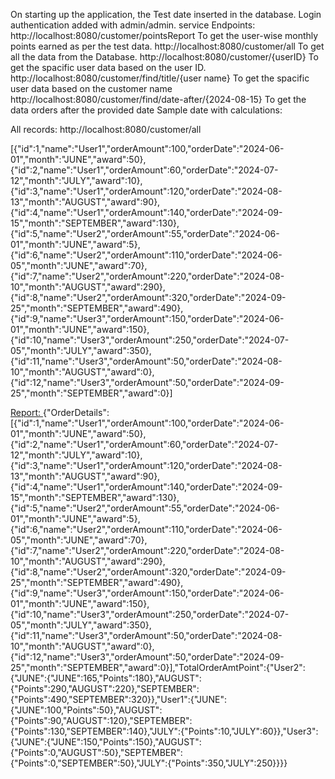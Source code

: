 On starting up the application, the Test date inserted in the database.
Login authentication added with admin/admin.
service Endpoints:
	http://localhost:8080/customer/pointsReport
		To get the user-wise monthly points earned as per the test data.
	http://localhost:8080/customer/all
		To get all the data from the Database.
	http://localhost:8080/customer/{userID}
		To get the spacific user data based on the user ID.
  	http://localhost:8080/customer/find/title/{user name}
   		To get the spacific user data based on the customer name
  	http://localhost:8080/customer/find/date-after/{2024-08-15}
   		To get the data orders after the provided date
Sample date with calculations:

All records: http://localhost:8080/customer/all

[{"id":1,"name":"User1","orderAmount":100,"orderDate":"2024-06-01","month":"JUNE","award":50},{"id":2,"name":"User1","orderAmount":60,"orderDate":"2024-07-12","month":"JULY","award":10},{"id":3,"name":"User1","orderAmount":120,"orderDate":"2024-08-13","month":"AUGUST","award":90},{"id":4,"name":"User1","orderAmount":140,"orderDate":"2024-09-15","month":"SEPTEMBER","award":130},{"id":5,"name":"User2","orderAmount":55,"orderDate":"2024-06-01","month":"JUNE","award":5},{"id":6,"name":"User2","orderAmount":110,"orderDate":"2024-06-05","month":"JUNE","award":70},{"id":7,"name":"User2","orderAmount":220,"orderDate":"2024-08-10","month":"AUGUST","award":290},{"id":8,"name":"User2","orderAmount":320,"orderDate":"2024-09-25","month":"SEPTEMBER","award":490},{"id":9,"name":"User3","orderAmount":150,"orderDate":"2024-06-01","month":"JUNE","award":150},{"id":10,"name":"User3","orderAmount":250,"orderDate":"2024-07-05","month":"JULY","award":350},{"id":11,"name":"User3","orderAmount":50,"orderDate":"2024-08-10","month":"AUGUST","award":0},{"id":12,"name":"User3","orderAmount":50,"orderDate":"2024-09-25","month":"SEPTEMBER","award":0}]

[Report: ](http://localhost:8080/customer/pointsReport)
{"OrderDetails":[{"id":1,"name":"User1","orderAmount":100,"orderDate":"2024-06-01","month":"JUNE","award":50},{"id":2,"name":"User1","orderAmount":60,"orderDate":"2024-07-12","month":"JULY","award":10},{"id":3,"name":"User1","orderAmount":120,"orderDate":"2024-08-13","month":"AUGUST","award":90},{"id":4,"name":"User1","orderAmount":140,"orderDate":"2024-09-15","month":"SEPTEMBER","award":130},{"id":5,"name":"User2","orderAmount":55,"orderDate":"2024-06-01","month":"JUNE","award":5},{"id":6,"name":"User2","orderAmount":110,"orderDate":"2024-06-05","month":"JUNE","award":70},{"id":7,"name":"User2","orderAmount":220,"orderDate":"2024-08-10","month":"AUGUST","award":290},{"id":8,"name":"User2","orderAmount":320,"orderDate":"2024-09-25","month":"SEPTEMBER","award":490},{"id":9,"name":"User3","orderAmount":150,"orderDate":"2024-06-01","month":"JUNE","award":150},{"id":10,"name":"User3","orderAmount":250,"orderDate":"2024-07-05","month":"JULY","award":350},{"id":11,"name":"User3","orderAmount":50,"orderDate":"2024-08-10","month":"AUGUST","award":0},{"id":12,"name":"User3","orderAmount":50,"orderDate":"2024-09-25","month":"SEPTEMBER","award":0}],"TotalOrderAmtPoint":{"User2":{"JUNE":{"JUNE":165,"Points":180},"AUGUST":{"Points":290,"AUGUST":220},"SEPTEMBER":{"Points":490,"SEPTEMBER":320}},"User1":{"JUNE":{"JUNE":100,"Points":50},"AUGUST":{"Points":90,"AUGUST":120},"SEPTEMBER":{"Points":130,"SEPTEMBER":140},"JULY":{"Points":10,"JULY":60}},"User3":{"JUNE":{"JUNE":150,"Points":150},"AUGUST":{"Points":0,"AUGUST":50},"SEPTEMBER":{"Points":0,"SEPTEMBER":50},"JULY":{"Points":350,"JULY":250}}}}
